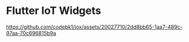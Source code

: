 # Flutter IoT Widgets

https://github.com/codebk1/iox/assets/20027710/2dd8bb65-1aa7-489c-97aa-70c696815b9a
